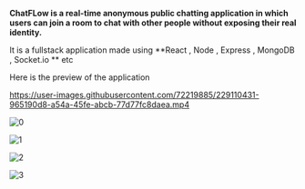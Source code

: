 **ChatFLow is a real-time anonymous public chatting application in which users can join a room to chat with other people without exposing their real identity.**

It is a fullstack application made using **React , Node , Express , MongoDB , Socket.io ** etc


Here is the preview of the application

https://user-images.githubusercontent.com/72219885/229110431-965190d8-a54a-45fe-abcb-77d77fc8daea.mp4

![0](https://user-images.githubusercontent.com/72219885/229113183-c4c17427-3fdf-48d9-82de-6ad420f4a4c3.png)


![1](https://user-images.githubusercontent.com/72219885/229112933-e597a86b-6cdc-466c-95bf-7c36149899a9.png)


![2](https://user-images.githubusercontent.com/72219885/229112963-8ea61e86-4a7f-42c8-95e0-90107aa2435b.png)

![3](https://user-images.githubusercontent.com/72219885/229112977-7d86639d-75f2-4d3e-99f6-b6d9cbe58509.png)
